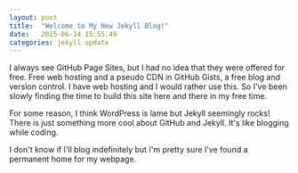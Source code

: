 ```yaml
---
layout: post
title:  "Welcome to My New Jekyll Blog!"
date:   2015-06-14 15:55:49
categories: jekyll update
---
```

I always see GitHub Page Sites, but I had no idea that they were offered for free.  Free web hosting and a pseudo CDN in GitHub Gists, a free blog and version control.  I have web hosting and I would rather use this.  So I've been slowly finding the time to build this site here and there in my free time.

For some reason, I think WordPress is lame but Jekyll seemingly rocks! There is just something more cool about GitHub and Jekyll.  It's like blogging while coding. 

I don't know if I'll blog indefinitely but I'm pretty sure I've found a permanent home for my webpage.
